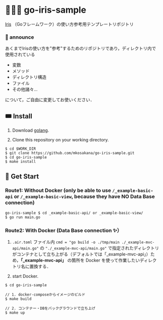 # 🦸🏼‍♂️ go-iris-sample

[Iris](https://github.com/kataras/iris) （Goフレームワーク）の使い方参考用テンプレートリポジトリ  


### 📢 announce

あくまでIrisの使い方を"参考"するためのリポジトリであり，ディレクトリ内で使用されている

- 変数
- メソッド
- ディレクトリ構造
- ファイル
- その他諸々...

について，ご自由に変更してお使いください．


## 🎟 Install

1. Download [golang](https://go.dev).

2. Clone this repository on your working directory.

```shell
$ cd $WORK_DIR
$ git clone https://github.com/mkosakana/go-iris-sample.git
$ cd go-iris-sample
$ make install
```


## 🐲 Get Start

### Route1: Without Docker (only be able to use `/_example-basic-api` or `/_example-basic-view`, because they have NO Data Base connection)

```shell
go-iris-sample $ cd _example-basic-api/ or _example-basic-view/
$ go run main.go
```


### Route2: With Docker (Data Base connection ✨）

1. `.air.toml` ファイル内 `cmd = "go build -o ./tmp/main ./_example-mvc-api/main.go"` の `"./_example-mvc-api/main.go"` で指定されたディレクトリがコンテナとして立ち上がる（デフォルトでは「_example-mvc-api」）ため，**「_example-mvc-api」** の箇所を Docker を使って作業したいディレクトリ名に置換する．

2. start Docker.

```shell
$ cd go-iris-sample

// 1. docker-composeからイメージのビルド
$ make build

// 2. コンテナー・DBをバックグラウンドで立ち上げ
$ make up
```
